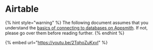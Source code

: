 # Airtable

{% hint style="warning" %}
The following document assumes that you understand the [basics of connecting to databases on Appsmith](../core-concepts/connecting-to-data-sources/connecting-to-databases.md). If not, please go over them before reading further.
{% endhint %}

{% embed url="https://youtu.be/2TqhoZuKxvI" %}
